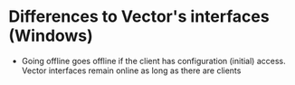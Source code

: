 # Differences to Vector's interfaces (Windows)

- Going offline goes offline if the client has configuration (initial) access.
	Vector interfaces remain online as long as there are clients

